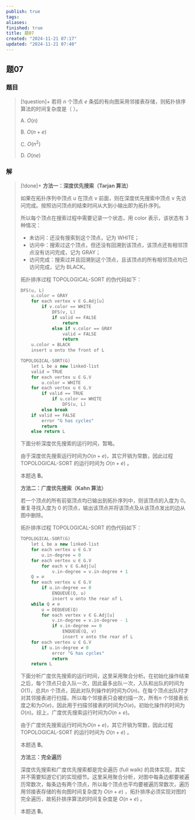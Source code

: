 ```yaml
---
publish: true
tags: 
aliases: 
finished: true
title: 题07
created: "2024-11-21 07:17"
updated: "2024-11-21 07:40"
---
```

## 题07
### 题目
> [!question]+
> 若将 $n$ 个顶点 $e$ 条弧的有向图采用邻接表存储，则拓扑排序算法的时间复杂度是（ ）。
> 
> A. $O(n)$
> 
> B. $O(n+e)$
> 
> C. $O(n^2)$
> 
> D. $O(ne)$
### 解
> [!done]+
> **方法一：深度优先搜索（Tarjan 算法）**
> 
> 如果在拓扑序列中顶点 u 在顶点 v 前面，则在深度优先搜索中顶点 v 先访问完成。按照访问顶点的结束时间从大到小输出即为拓扑序列。
> 
> 所以每个顶点在搜索过程中需要记录一个状态，用 color 表示，该状态有 3 种情况：
> 
> - 未访问：还没有搜索到这个顶点，记为 WHITE；
> - 访问中：搜索过这个顶点，但还没有回溯到该顶点，该顶点还有相邻顶点没有访问完成，记为 GRAY；
> - 访问完成：搜索过并且回溯到这个顶点，且该顶点的所有相邻顶点均已访问完成，记为 BLACK。
> 
> 拓扑排序过程 TOPOLOGICAL-SORT 的伪代码如下：
> 
> ```cpp
> DFS(u, L)
>     u.color = GRAY
>     for each vertex v ∈ G.Adj[u]
>         if v.color == WHITE
>             DFS(v, L)
>             if valid == FALSE
>                 return
>             else if v.color == GRAY
>                 valid = FALSE
>                 return
>     u.color = BLACK
>     insert u onto the front of L
> 
> TOPOLOGICAL-SORT(G)
>     let L be a new linked-list
>     valid = TRUE
>     for each vertex u ∈ G.V
>         u.color = WHITE
>     for each vertex u ∈ G.V
>         if valid == TRUE
>             if u.color == WHITE
>                 DFS(u, L)
>         else break
>     if valid == FALSE
>         error "G has cycles"
>         return
>     else return L
> ```
> 
> 下面分析深度优先搜索的运行时间，暂略。
> 
> 由于深度优先搜索运行时间为$O(n+e)$，其它开销为常数，因此过程 TOPOLOGICAL-SORT 的运行时间为 $O(n+e)$ 。
> 
> 本题选 **B**。
> 
> **方法二：广度优先搜索（Kahn 算法）**
> 
> 若一个顶点的所有前驱顶点均已输出到拓扑序列中，则该顶点的入度为 0。重复寻找入度为 0 的顶点，输出该顶点并将该顶点及从该顶点发出的边从图中删除。
> 
> 拓扑排序过程 TOPOLOGICAL-SORT 的伪代码如下：
> 
> ```cpp
> TOPOLOGICAL-SORT(G)
>     let L be a new linked-list
>     for each vertex u ∈ G.V
>         u.in-degree = 0
>     for each vertex u ∈ G.V
>         for each v ∈ G.Adj[u]
>             v.in-degree = v.in-degree + 1
>     Q = ∅
>     for each vertex u ∈ G.V
>         if u.in-degree == 0
>             ENQUEUE(Q, u)
>             insert u onto the rear of L
>     while Q ≠ ∅
>         u = DEQUEUE(Q)
>         for each vertex v ∈ G.Adj[u]
>             v.in-degree = v.in-degree - 1
>             if v.in-degree == 0
>                 ENQUEUE(Q, v)
>                 insert v onto the rear of L
>     for each vertex u ∈ G.V
>         if u.in-degree ≠ 0
>             error "G has cycles"
>             return
>     return L
> ```
> 
> 下面分析广度优先搜索的运行时间，这里采用聚合分析。在初始化操作结束之后，每个顶点只会入队一次，因此最多出队一次，入队和出队的时间为$O(1)$，总共$n$ 个顶点，因此对队列操作的时间为$O(n)$。在每个顶点出队时才对其邻接表进行扫描，所以每个邻接表只会被扫描一次，所有$n$ 个邻接表长度之和为$O(e)$，因此用于扫描邻接表的时间为$O(e)$。初始化操作的时间为$O(n)$。综上，广度优先搜索运行时间为$O(n+e)$。
> 
> 由于广度优先搜索运行时间为$O(n+e)$，其它开销为常数，因此过程 TOPOLOGICAL-SORT 的运行时间为 $O(n+e)$ 。
> 
> 本题选 **B**。
> 
> **方法三：完全遍历**
> 
> 深度优先搜索和广度优先搜索都是完全遍历 (full walk) 的具体实现，其实并不需要知道它们的实现细节。这里采用聚合分析，对图中每条边都要被遍历常数次，每条边有两个顶点，所以每个顶点也平均要被遍历常数次，遍历用邻接表存储的有向图时间复杂度为 $O(n+e)$ ，拓扑排序必须实现对图的完全遍历，故拓扑排序算法的时间复杂度是 $O(n + e)$ 。
> 
> 本题选 **B**。